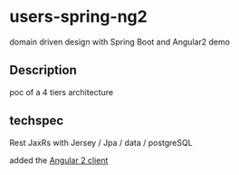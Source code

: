 # users-spring-ng2

domain driven design with Spring Boot and Angular2 demo

## Description

poc of a 4 tiers architecture 

## techspec

Rest JaxRs with Jersey / Jpa / data / postgreSQL 



added the [Angular 2 client](https://github.com/flareita/users-ng2-spring)  
